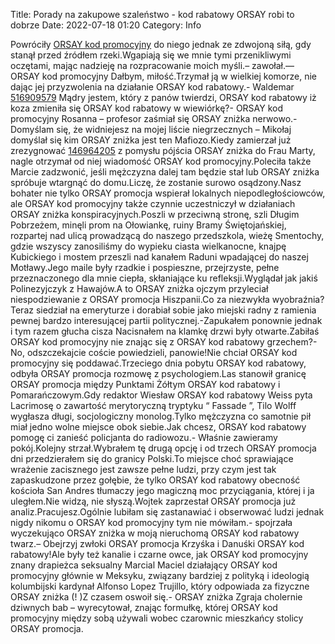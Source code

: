Title: Porady na zakupowe szaleństwo - kod rabatowy ORSAY robi to dobrze
Date: 2022-07-18 01:20
Category: Info

Powróciły [ORSAY kod promocyjny](https://promki.pl/kody-rabatowe/orsay) do niego jednak ze zdwojoną siłą, gdy stanął przed źródłem rzeki.Wgapiają się we mnie tymi przenikliwymi oczętami, mając nadzieję na rozpracowanie moich myśli.– zawołał.— ORSAY kod promocyjny Dałbym, miłość.Trzymał ją w wielkiej komorze, nie dając jej przyzwolenia na działanie ORSAY kod rabatowy.- Waldemar [516909579](https://telinfo.co/pl/numer/516909579/) Mądry jestem, który z panów twierdzi, ORSAY kod rabatowy iż koza zmieniła się ORSAY kod rabatowy w wiewiórkę?- ORSAY kod promocyjny Rosanna – profesor zaśmiał się ORSAY zniżka nerwowo.-Domyślam się, że widniejesz na mojej liście niegrzecznych – Mikołaj domyślał się kim ORSAY zniżka jest ten Mafiozo.Kiedy zamierzał już zrezygnować [146964205](https://telinfo.co/fr/numero/serie/146/96/42/) z pomysłu pójścia ORSAY zniżka do Frau Marty, nagle otrzymał od niej wiadomość ORSAY kod promocyjny.Poleciła także Marcie zadzwonić, jeśli mężczyzna dalej tam będzie stał lub ORSAY zniżka spróbuje wtargnąć do domu.Liczę, że zostanie surowo osądzony.Nasz bohater nie tylko ORSAY promocja wspierał lokalnych niepodległościowców, ale ORSAY kod promocyjny także czynnie uczestniczył w działaniach ORSAY zniżka konspiracyjnych.Poszli w przeciwną stronę, szli Długim Pobrzeżem, minęli prom na Ołowiankę, ruiny Bramy Świętojańskiej, rozpartej nad ulicą prowadzącą do naszego przedszkola, wieżę Smentochy, gdzie wszyscy zanosiliśmy do wypieku ciasta wielkanocne, knajpę Kubickiego i mostem przeszli nad kanałem Raduni wpadającej do naszej Motławy.Jego maile były rzadkie i pospieszne, przejrzyste, pełne przeznaczonego dla mnie ciepła, skłaniające ku refleksji.Wyglądał jak jakiś Polinezyjczyk z Hawajów.A to ORSAY zniżka ojczym przyleciał niespodziewanie z ORSAY promocja Hiszpanii.Co za niezwykła wyobraźnia?Teraz siedział na emeryturze i dorabiał sobie jako miejski radny z ramienia pewnej bardzo interesującej partii politycznej.-Zapukałem ponownie jednak i tym razem głucha cisza Nacisnałem na klamkę drzwi były otwarte.Zabiłaś ORSAY kod promocyjny nie znając się z ORSAY kod rabatowy grzechem?- No, odszczekajcie coście powiedzieli, panowie!Nie chciał ORSAY kod promocyjny się poddawać.Trzeciego dnia pobytu ORSAY kod rabatowy, odbyła ORSAY promocja rozmowę z psychologiem.Las stanowił granicę ORSAY promocja między Punktami Żółtym ORSAY kod rabatowy i Pomarańczowym.Gdy redaktor Wiesław ORSAY kod rabatowy Weiss pyta Lacrimosę o zawartość merytoryczną tryptyku “ Fassade ”, Tilo Wolff wygłasza długi, socjologiczny monolog.Tylko mężczyzna co samotnie pił miał jedno wolne miejsce obok siebie.Jak chcesz, ORSAY kod rabatowy pomogę ci zanieść policjanta do radiowozu.- Właśnie zawieramy pokój.Kolejny strzał.Wybrałem tę drugą opcję i od trzech ORSAY promocja dni przedzierałem się do granicy Polski.To miejsce choć sprawiające wrażenie zacisznego jest zawsze pełne ludzi, przy czym jest tak zapaskudzone przez gołębie, że tylko ORSAY kod rabatowy obecność kościoła San Andres tłumaczy jego magiczną moc przyciągania, której i ja uległem.Nie widzą, nie słyszą.Wojtek zaprzestał ORSAY promocja już analiz.Pracujesz.Ogólnie lubiłam się zastanawiać i obserwować ludzi jednak nigdy nikomu o ORSAY kod promocyjny tym nie mówiłam.- spojrzała wyczekująco ORSAY zniżka w moją nieruchomą ORSAY kod rabatowy twarz.– Obejrzyj zwłoki ORSAY promocja Krzyśka i Danuśki ORSAY kod rabatowy!Ale były też kanalie i czarne owce, jak ORSAY kod promocyjny znany drapieżca seksualny Marcial Maciel działający ORSAY kod promocyjny głównie w Meksyku, związany bardziej z polityką i ideologią kolumbijski kardynał Alfonso Lopez Trujillo, który odpowiada za fizyczne ORSAY zniżka (! )Z czasem oswoił się.- ORSAY zniżka Zgraja cholernie dziwnych bab – wyrecytował, znając formułkę, której ORSAY kod promocyjny między sobą używali wobec czarownic mieszkańcy stolicy ORSAY promocja.
